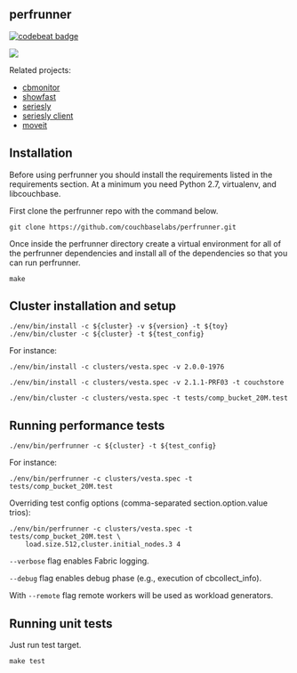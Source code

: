 perfrunner
----------

[![codebeat badge](https://codebeat.co/badges/7870f2d2-4a41-477e-af30-d9a8cf097626)](https://codebeat.co/projects/github-com-couchbase-perfrunner)

![](docs/perf_infra.png)

Related projects:
* [cbmonitor](https://github.com/couchbase/cbmonitor)
* [showfast](https://github.com/couchbaselabs/showfast)
* [seriesly](https://github.com/dustin/seriesly)
* [seriesly client](https://github.com/pavel-paulau/seriesly-python-client)
* [moveit](https://github.com/pavel-paulau/moveit)

Installation
------------

Before using perfrunner you should install the requirements listed in the requirements section. At a minimum you need Python 2.7, virtualenv, and libcouchbase.

First clone the perfrunner repo with the command below.

    git clone https://github.com/couchbaselabs/perfrunner.git

Once inside the perfrunner directory create a virtual environment for all of the perfrunner dependencies and install all of the dependencies so that you can run perfrunner.

    make

Cluster installation and setup
------------------------------

    ./env/bin/install -c ${cluster} -v ${version} -t ${toy}
    ./env/bin/cluster -c ${cluster} -t ${test_config}

For instance:

    ./env/bin/install -c clusters/vesta.spec -v 2.0.0-1976

    ./env/bin/install -c clusters/vesta.spec -v 2.1.1-PRF03 -t couchstore

    ./env/bin/cluster -c clusters/vesta.spec -t tests/comp_bucket_20M.test

Running performance tests
-------------------------

    ./env/bin/perfrunner -c ${cluster} -t ${test_config}

For instance:

    ./env/bin/perfrunner -c clusters/vesta.spec -t tests/comp_bucket_20M.test

Overriding test config options (comma-separated section.option.value trios):

    ./env/bin/perfrunner -c clusters/vesta.spec -t tests/comp_bucket_20M.test \
        load.size.512,cluster.initial_nodes.3 4

`--verbose` flag enables Fabric logging.

`--debug` flag enables debug phase (e.g., execution of cbcollect_info).

With `--remote` flag remote workers will be used as workload generators.

Running unit tests
------------------

Just run test target.

    make test
